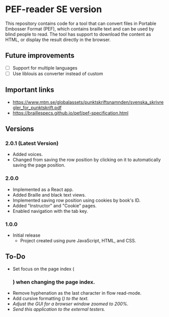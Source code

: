 # PEF-reader SE version
This repository contains code for a tool that can convert files in Portable Embosser Format (PEF), which contains braille text and can be used by blind people to read. The tool has support to download the content as HTML, or display the result directly in the browser.

## Future improvements
- [ ] Support for multiple languages
- [ ] Use liblouis as converter instead of custom

## Important links
- https://www.mtm.se/globalassets/punktskriftsnamnden/svenska_skrivregler_for_punktskrift.pdf
- https://braillespecs.github.io/pef/pef-specification.html

## Versions

### 2.0.1 (Latest Version)
  - Added voices.
  - Changed from saving the row position by clicking on it to automatically saving the page position.

### 2.0.0
  - Implemented as a React app.
  - Added Braille and black text views.
  - Implemented saving row position using cookies by book's ID.
  - Added "Instructor" and "Cookie" pages.
  - Enabled navigation with the tab key.
  
### 1.0.0 
- Initial release
  - Project created using pure JavaScript, HTML, and CSS.

## To-Do 
  - Set focus on the page index (<h3>) when changing the page index.
  - Remove hyphenation as the last character in flow read-mode.
  - Add cursive formatting (<em>) to the text.
  - Adjust the GUI for a browser window zoomed to 200%.
  - Send this application to the external testers.
